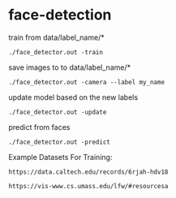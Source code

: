 # face-detection

train from data/label_name/*

    ./face_detector.out -train

save images to to data/label_name/*


    ./face_detector.out -camera --label my_name


update model based on the new labels

    ./face_detector.out -update

predict from faces

    ./face_detector.out -predict




Example Datasets For Training:

    https://data.caltech.edu/records/6rjah-hdv18

    https://vis-www.cs.umass.edu/lfw/#resourcesa